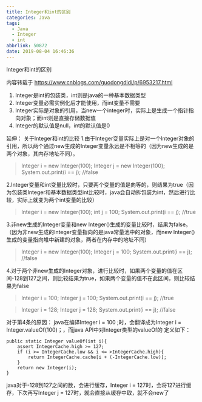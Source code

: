 ```yaml
---
title: Integer和int的区别
categories: Java
tags:
  - Java
  - Integer
  - int
abbrlink: 50872
date: 2019-08-04 16:46:36
---
```

Integer和int的区别
<!--more-->
内容转载于 https://www.cnblogs.com/guodongdidi/p/6953217.html

1. Integer是int的包装类，int则是java的一种基本数据类型
2. Integer变量必需实例化后才能使用，而int变量不需要
3. Integer实际是对象的引用，当new一个integer时，实际上是生成一个指针指向对象；而int则是直接存储数据值
4. Integer的默认值是null，int的默认值是0



延伸： 
关于Integer和int的比较 
1.由于Integer变量实际上是对一个Integer对象的引用，所以两个通过new生成的Integer变量永远是不相等的（因为new生成的是两个对象，其内存地址不同）。

>Integer i = new Integer(100);
>Integer j = new Integer(100);
>System.out.print(i == j); //false

2.Integer变量和int变量比较时，只要两个变量的值是向等的，则结果为true（因为包装类Integer和基本数据类型int比较时，java会自动拆包装为int，然后进行比较，实际上就变为两个int变量的比较）

>Integer i = new Integer(100);
>int j = 100;
>System.out.print(i == j); //true

3.非new生成的Integer变量和new Integer()生成的变量比较时，结果为false。（因为非new生成的Integer变量指向的是java常量池中的对象，而new Integer()生成的变量指向堆中新建的对象，两者在内存中的地址不同）

>Integer i = new Integer(100);
>Integer j = 100;
>System.out.print(i == j); //false

4.对于两个非new生成的Integer对象，进行比较时，如果两个变量的值在区间-128到127之间，则比较结果为true，如果两个变量的值不在此区间，则比较结果为false

>Integer i = 100;
>Integer j = 100;
>System.out.print(i == j); //true

>Integer i = 128;
>Integer j = 128;
>System.out.print(i == j); //false

对于第4条的原因： 
java在编译Integer i = 100 ;时，会翻译成为Integer i = Integer.valueOf(100)；，而java API中对Integer类型的valueOf的
定义如下：

```
public static Integer valueOf(int i){
    assert IntegerCache.high >= 127;
    if (i >= IntegerCache.low && i <= >IntegerCache.high){
        return IntegerCache.cache[i + (-IntegerCache.low)];
    }
    return new Integer(i);
}
```

java对于-128到127之间的数，会进行缓存，Integer i = 127时，会将127进行缓存，下次再写Integer j = 127时，就会直接从缓存中取，就不会new了